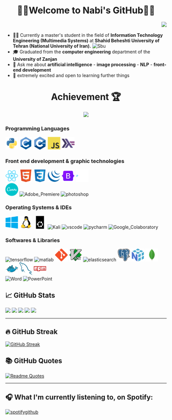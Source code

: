 <h1 align="center">👨‍💻Welcome to Nabi's GitHub👨‍💻</h1>

<p align="right"> <img src="https://komarev.com/ghpvc/?username=mohammadnabia&label=Profile%20views&color=0e75b6&style=flat" /> </p>

- 👨‍🎓 Currently a master's student in the field of **Information Technology Engineering (Multimedia Systems)** at **Shahid Beheshti University of Tehran (National University of Iran).** <img src="https://www.iranwatch.org/sites/default/files/shahid_beheshti_university.jpg" alt="Sbu" width="20" height="20"/></a>
- 🎓 Graduated from the **computer engineering** department of the **University of Zanjan** 
- 💬 Ask me about **artificial intelligence** - **image processing** - **NLP** - **front-end development**
- 🧠 extremely excited and open to learning further things

<h1 align="center">Achievement 🏆</h1>
<p align="center"><img src="https://github-profile-trophy.vercel.app/?username=mohammadnabia&theme=darkhub" /></a> </p>

<h3 align="left">Programming Languages</h3>
<p align="left"> 
  <img src="https://github.com/devicons/devicon/blob/master/icons/python/python-original.svg" alt="python" width="40" height="40"/></a>
  <img src="https://github.com/devicons/devicon/blob/master/icons/c/c-original.svg" alt="c" width="40" height="40"/></a>
  <img src="https://github.com/devicons/devicon/blob/master/icons/cplusplus/cplusplus-original.svg" alt="c++" width="40" height="40"/></a>
  <img src="https://github.com/devicons/devicon/blob/master/icons/javascript/javascript-original.svg" alt="javascript" width="40" height="40"/></a>
  <img src="https://github.com/devicons/devicon/blob/master/icons/haskell/haskell-original.svg" alt="haskell" width="40" height="40"/></a>


<h3 align="left">Front end development & graphic technologies</h3>
<p align="left"> 
  <img src="https://github.com/devicons/devicon/blob/master/icons/react/react-original.svg" alt="react" width="40" height="40"/></a>
  <img src="https://github.com/devicons/devicon/blob/master/icons/html5/html5-original.svg" alt="html5" width="40" height="40"/></a>
  <img src="https://github.com/devicons/devicon/blob/master/icons/css3/css3-original.svg" alt="css" width="40" height="40"/></a>
  <img src="https://github.com/devicons/devicon/blob/master/icons/jquery/jquery-original.svg" alt="jquery" width="40" height="40"/></a>
  <img src="https://github.com/devicons/devicon/blob/master/icons/bootstrap/bootstrap-original.svg" alt="bootstrap" width="40" height="40"/></a>
  <img src="https://github.com/devicons/devicon/blob/master/icons/tailwindcss/tailwindcss-original-wordmark.svg" alt="tailwindcss" width="40" height="40"/></a>

  </br>
  <img src="https://github.com/devicons/devicon/blob/master/icons/canva/canva-original.svg" alt="canva" width="40" height="40"/></a>
  <img src="https://upload.wikimedia.org/wikipedia/commons/4/40/Adobe_Premiere_Pro_CC_icon.svg" alt="Adobe_Premiere" width="40" height="40"/></a>
  <img src="https://upload.wikimedia.org/wikipedia/commons/a/af/Adobe_Photoshop_CC_icon.svg" alt="photoshop" width="40" height="40"/></a>



<h3 align="left">Operating Systems & IDEs </h3>
<p align="left"> 
  <a href="https://www.microsoft.com/en-us/windows">
  <img src="https://github.com/devicons/devicon/blob/master/icons/windows8/windows8-original.svg" alt="microsft windows" width="40" height="40"/></a>
  <img src="https://github.com/devicons/devicon/blob/master/icons/linux/linux-original.svg" alt="linux" width="40" height="40"/></a>
  <img src="https://github.com/devicons/devicon/blob/master/icons/ubuntu/ubuntu-plain.svg" alt="ubuntu" width="40" height="40"/></a>
  <img src="https://upload.wikimedia.org/wikipedia/commons/2/2b/Kali-dragon-icon.svg" alt="Kali" width="40" height="40"/></a>
  <img src="https://img.icons8.com/color/48/000000/visual-studio-code-2019.png" alt="vscode" width="40" height="40"/>
  <img src="https://img.icons8.com/color/48/000000/pycharm.png" alt="pycharm" width="40" height="40"/>
  <img src="https://upload.wikimedia.org/wikipedia/commons/d/d0/Google_Colaboratory_SVG_Logo.svg" alt="Google_Colaboratory" width="40" height="40" />

<h3 align="left">Softwares & Libraries</h3>
<p align="left"> 
  <img src="https://upload.wikimedia.org/wikipedia/commons/2/2d/Tensorflow_logo.svg" alt="tensorflow" width="40" height="40"/></a>
  <img src="https://upload.wikimedia.org/wikipedia/commons/2/21/Matlab_Logo.png" alt="matlab" width="40" height="40"/></a>
  <img src="https://github.com/devicons/devicon/blob/master/icons/git/git-original.svg" alt="git" width="40" height="40"/></a>
  <img src="https://github.com/devicons/devicon/blob/master/icons/vim/vim-original.svg" alt="vim" width="40" height="40"/></a>
  <img src="https://img.icons8.com/external-tal-revivo-color-tal-revivo/48/000000/external-elasticsearch-a-search-engine-based-on-the-lucene-library-logo-color-tal-revivo.png" alt="elasticsearch" width="40" height="40"/></a>
  <img src="https://github.com/devicons/devicon/blob/master/icons/postgresql/postgresql-original.svg" alt="postgresql" width="40" height="40"/></a>
  <img src="https://github.com/devicons/devicon/blob/master/icons/numpy/numpy-original.svg" alt="numpy" width="40" height="40"/></a>
  <img src="https://github.com/devicons/devicon/blob/master/icons/mongodb/mongodb-original.svg" alt="mongodb" width="40" height="40"/></a>
  <img src="https://github.com/devicons/devicon/blob/master/icons/docker/docker-original.svg" alt="docker" width="40" height="40"/></a>
  <img src="https://github.com/devicons/devicon/blob/master/icons/mysql/mysql-original.svg" alt="mysql" width="40" height="40"/></a>
  <img src="https://github.com/devicons/devicon/blob/master/icons/npm/npm-original-wordmark.svg" alt="npm" width="40" height="40"/></a>

  </br>
  <img src="https://upload.wikimedia.org/wikipedia/commons/f/fd/Microsoft_Office_Word_%282019–present%29.svg" alt="Word" width="40" height="40"/></a>
  <img src="https://upload.wikimedia.org/wikipedia/commons/0/0d/Microsoft_Office_PowerPoint_%282019–present%29.svg" alt="PowerPoint" width="40" height="40"/></a>

## &#x1f4c8; GitHub Stats

![](http://github-profile-summary-cards.vercel.app/api/cards/stats?username=mohammadnabia&theme=nord_dark)
![](http://github-profile-summary-cards.vercel.app/api/cards/productive-time?username=mohammadnabia&theme=nord_dark&utcOffset=8)
![](http://github-profile-summary-cards.vercel.app/api/cards/most-commit-language?username=mohammadnabia&theme=nord_dark)
![](http://github-profile-summary-cards.vercel.app/api/cards/repos-per-language?username=mohammadnabia&theme=nord_dark)
![](http://github-profile-summary-cards.vercel.app/api/cards/profile-details?username=mohammadnabia&theme=nord_dark)
***
## &#x1f525; GitHub Streak
[![GitHub Streak](https://streak-stats.demolab.com?user=mohammadnabia&theme=nord&hide_border=true&border_radius=50.2&fire=FF7B05&currStreakLabel=FF7B05&ring=C76004A9&currStreakNum=FF7B05)](https://git.io/streak-stats)

## 📚 GitHub Quotes
[![Readme Quotes](https://quotes-github-readme.vercel.app/api?type=horizontal&theme=nord)](https://github.com/piyushsuthar/github-readme-quotes)

*** 
## 🎧 What I'm currently listening to, on Spotify:
[![spotifygithub](https://spotify-github-profile.vercel.app/api/view.svg?uid=psycho.head&cover_image=false&theme=default&show_offline=false&background_color=4c566a&bar_color=88c0d0&bar_color_cover=true)](https://spotify-github-profile.vercel.app/api/view.svg?uid=psycho.head&redirect=true)
